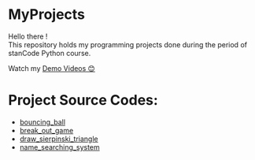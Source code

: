 # MyProjects
Hello there !\
This repository holds my programming projects done during the period of stanCode Python course.

Watch my [Demo Videos 😊](https://drive.google.com/drive/folders/1lXaKwsYmP9DC_TF61Sy8pT_4XIgNqde1?usp=share_link)

# Project Source Codes:
* [bouncing_ball](https://github.com/Leahphc/MyProjects/tree/main/MyProject/bouncing_ball)
* [break_out_game](https://github.com/Leahphc/MyProjects/tree/main/MyProject/break_out_game)
* [draw_sierpinski_triangle](https://github.com/Leahphc/MyProjects/tree/main/MyProject/draw_sierpinski_triangle)
* [name_searching_system](https://github.com/Leahphc/MyProjects/tree/main/MyProject/name_searching_system)
